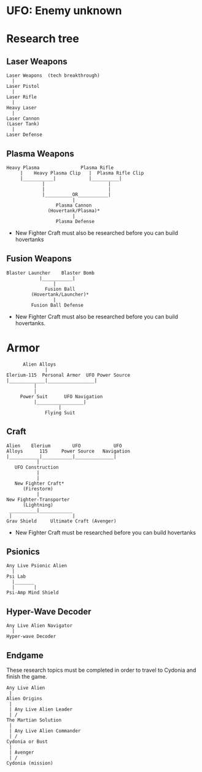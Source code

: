 # UFO: Enemy unknown

# Research tree

## Laser Weapons

    Laser Weapons  (tech breakthrough)
      |
    Laser Pistol
      |
    Laser Rifle
      |
    Heavy Laser
      |
    Laser Cannon
    (Laser Tank)
      |
    Laser Defense

## Plasma Weapons

    Heavy Plasma               Plasma Rifle
         |    Heavy Plasma Clip   |  Plasma Rifle Clip
         |___________|            |__________|
                 |                       |
                 |                       |
                 |__________OR___________|
                            |
                      Plasma Cannon
                   (Hovertank/Plasma)*
                            |
                      Plasma Defense

* New Fighter Craft must also be researched before you can build hovertanks

## Fusion Weapons

    Blaster Launcher    Blaster Bomb
                |___________|
                     |
                  Fusion Ball
             (Hovertank/Launcher)*
                     |
             Fusion Ball Defense

* New Fighter Craft must also be researched before you can build hovertanks.

# Armor

          Alien Alloys
                  |
    Elerium-115  Personal Armor  UFO Power Source
    |_____________|_________________|
              |
              |
         Power Suit      UFO Navigation
              |_________________|
                       |
                  Flying Suit

## Craft

    Alien    Elerium        UFO            UFO
    Alloys      115     Power Source   Navigation
    |___________|___________|______________|
               |
       UFO Construction
               |
               |
       New Fighter Craft*
          (Firestorm)
               |
    New Fighter-Transporter
          (Lightning)
     __________|____________
     |                      |
    Grav Shield     Ultimate Craft (Avenger)

* New Fighter Craft must be researched before you can build hovertanks

## Psionics

    Any Live Psionic Alien
      |
    Psi Lab
      |_______
      |       |
    Psi-Amp Mind Shield

## Hyper-Wave Decoder

    Any Live Alien Navigator
      |
    Hyper-wave Decoder

## Endgame

These research topics must be completed in order to travel to Cydonia
and finish the game.

    Any Live Alien
     |
    Alien Origins
     |
     | Any Live Alien Leader
     | /
    The Martian Solution
     |
     | Any Live Alien Commander
     | /
    Cydonia or Bust
     |
     | Avenger
     | /
    Cydonia (mission)
